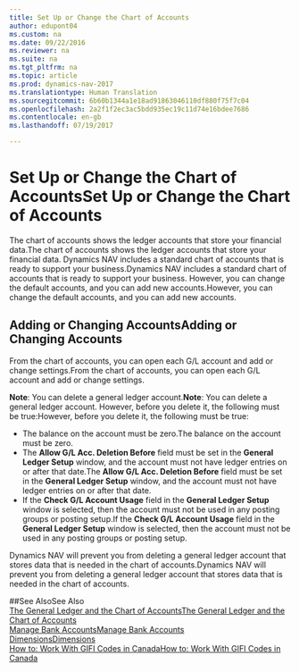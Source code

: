 ```yaml
---
title: Set Up or Change the Chart of Accounts
author: edupont04
ms.custom: na
ms.date: 09/22/2016
ms.reviewer: na
ms.suite: na
ms.tgt_pltfrm: na
ms.topic: article
ms.prod: dynamics-nav-2017
ms.translationtype: Human Translation
ms.sourcegitcommit: 6b60b1344a1e18ad91863046110df880f75f7c04
ms.openlocfilehash: 2a2f1f2ec3ac5bdd935ec19c11d74e16bdee7686
ms.contentlocale: en-gb
ms.lasthandoff: 07/19/2017

---
```


# <a name="set-up-or-change-the-chart-of-accounts"></a><span data-ttu-id="e02b5-102">Set Up or Change the Chart of Accounts</span><span class="sxs-lookup"><span data-stu-id="e02b5-102">Set Up or Change the Chart of Accounts</span></span>
<span data-ttu-id="e02b5-103">The chart of accounts shows the ledger accounts that store your financial data.</span><span class="sxs-lookup"><span data-stu-id="e02b5-103">The chart of accounts shows the ledger accounts that store your financial data.</span></span> <span data-ttu-id="e02b5-104">Dynamics NAV includes a standard chart of accounts that is ready to support your business.</span><span class="sxs-lookup"><span data-stu-id="e02b5-104">Dynamics NAV includes a standard chart of accounts that is ready to support your business.</span></span>
<span data-ttu-id="e02b5-105">However, you can change the default accounts, and you can add new accounts.</span><span class="sxs-lookup"><span data-stu-id="e02b5-105">However, you can change the default accounts, and you can add new accounts.</span></span>  

## <a name="adding-or-changing-accounts"></a><span data-ttu-id="e02b5-106">Adding or Changing Accounts</span><span class="sxs-lookup"><span data-stu-id="e02b5-106">Adding or Changing Accounts</span></span>
<span data-ttu-id="e02b5-107">From the chart of accounts, you can open each G/L account and add or change settings.</span><span class="sxs-lookup"><span data-stu-id="e02b5-107">From the chart of accounts, you can open each G/L account and add or change settings.</span></span>

<span data-ttu-id="e02b5-108">**Note**: You can delete a general ledger account.</span><span class="sxs-lookup"><span data-stu-id="e02b5-108">**Note**: You can delete a general ledger account.</span></span> <span data-ttu-id="e02b5-109">However, before you delete it, the following must be true:</span><span class="sxs-lookup"><span data-stu-id="e02b5-109">However, before you delete it, the following must be true:</span></span>  
- <span data-ttu-id="e02b5-110">The balance on the account must be zero.</span><span class="sxs-lookup"><span data-stu-id="e02b5-110">The balance on the account must be zero.</span></span>  
- <span data-ttu-id="e02b5-111">The **Allow G/L Acc. Deletion Before** field must be set in the **General Ledger Setup** window, and the account must not have ledger entries on or after that date.</span><span class="sxs-lookup"><span data-stu-id="e02b5-111">The **Allow G/L Acc. Deletion Before** field must be set in the **General Ledger Setup** window, and the account must not have ledger entries on or after that date.</span></span>  
- <span data-ttu-id="e02b5-112">If the **Check G/L Account Usage** field in the **General Ledger Setup** window is selected, then the account must not be used in any posting groups or posting setup.</span><span class="sxs-lookup"><span data-stu-id="e02b5-112">If the **Check G/L Account Usage** field in the **General Ledger Setup** window is selected, then the account must not be used in any posting groups or posting setup.</span></span>  

<span data-ttu-id="e02b5-113">Dynamics NAV will prevent you from deleting a general ledger account that stores data that is needed in the chart of accounts.</span><span class="sxs-lookup"><span data-stu-id="e02b5-113">Dynamics NAV will prevent you from deleting a general ledger account that stores data that is needed in the chart of accounts.</span></span>  

##<a name="see-also"></a><span data-ttu-id="e02b5-114">See Also</span><span class="sxs-lookup"><span data-stu-id="e02b5-114">See Also</span></span>  
[<span data-ttu-id="e02b5-115">The General Ledger and the Chart of Accounts</span><span class="sxs-lookup"><span data-stu-id="e02b5-115">The General Ledger and the Chart of Accounts</span></span>](finance-setup-general-ledger.md)  
[<span data-ttu-id="e02b5-116">Manage Bank Accounts</span><span class="sxs-lookup"><span data-stu-id="e02b5-116">Manage Bank Accounts</span></span>](bank-manage-bank-accounts.md)  
[<span data-ttu-id="e02b5-117">Dimensions</span><span class="sxs-lookup"><span data-stu-id="e02b5-117">Dimensions</span></span>](finance-setup-dimensions.md)  
[<span data-ttu-id="e02b5-118">How to: Work With GIFI Codes in Canada</span><span class="sxs-lookup"><span data-stu-id="e02b5-118">How to: Work With GIFI Codes in Canada</span></span>](ca-finance-setup-work-GiFI-codes.md)

